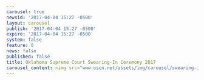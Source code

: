 ```yaml
---
carousel: true
newsid: '2017-04-04 15:27 -0500'
layout: carousel
publish: '2017-04-04 15:27 -0500'
expire: '2017-04-04 15:27 -0500'
system: false
feature: 0
news: false
published: false
title: Oklahoma Supreme Court Swearing-In Ceremony 2017
carousel_content: <img src="www.oscn.net/assets/img/carousel/swearing-in-2017.jpg"/>
---
```


